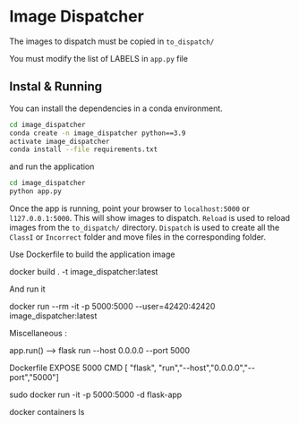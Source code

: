# Image Dispatcher

The images to dispatch must be copied in `to_dispatch/`

You must modify the list of LABELS in `app.py` file 

## Instal & Running

You can install the dependencies in a conda environment.

```sh
cd image_dispatcher
conda create -n image_dispatcher python==3.9
activate image_dispatcher
conda install --file requirements.txt
```
and run the application 

```sh
cd image_dispatcher
python app.py
```

Once the app is running, point your browser to `localhost:5000` or `l127.0.0.1:5000`. This will show images to dispatch.
`Reload` is used to reload images from the `to_dispatch/` directory.
`Dispatch` is used to create all the `ClassI` or `Incorrect` folder and move files in the corresponding folder.


Use Dockerfile to build the application image

docker build . -t image_dispatcher:latest

And run it

docker run --rm -it -p 5000:5000 --user=42420:42420 image_dispatcher:latest









Miscellaneous :

app.run() --> flask run --host 0.0.0.0 --port 5000 

Dockerfile
EXPOSE 5000
CMD [ "flask", "run","--host","0.0.0.0","--port","5000"]

sudo docker run -it -p 5000:5000 -d flask-app

docker containers ls



